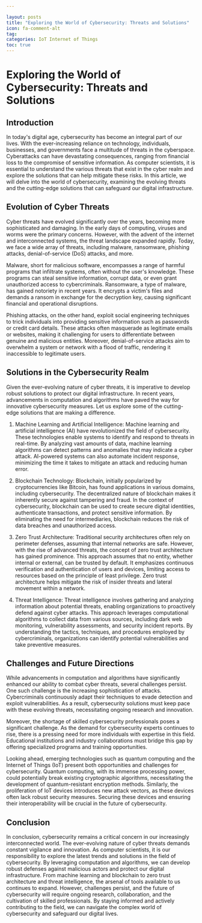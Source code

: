 ```yaml
---

layout: posts
title: "Exploring the World of Cybersecurity: Threats and Solutions"
icon: fa-comment-alt
tag:      
categories: IoT Internet of Things
toc: true
---
```




# Exploring the World of Cybersecurity: Threats and Solutions

## Introduction

In today's digital age, cybersecurity has become an integral part of our lives. With the ever-increasing reliance on technology, individuals, businesses, and governments face a multitude of threats in the cyberspace. Cyberattacks can have devastating consequences, ranging from financial loss to the compromise of sensitive information. As computer scientists, it is essential to understand the various threats that exist in the cyber realm and explore the solutions that can help mitigate these risks. In this article, we will delve into the world of cybersecurity, examining the evolving threats and the cutting-edge solutions that can safeguard our digital infrastructure.

## Evolution of Cyber Threats

Cyber threats have evolved significantly over the years, becoming more sophisticated and damaging. In the early days of computing, viruses and worms were the primary concerns. However, with the advent of the internet and interconnected systems, the threat landscape expanded rapidly. Today, we face a wide array of threats, including malware, ransomware, phishing attacks, denial-of-service (DoS) attacks, and more.

Malware, short for malicious software, encompasses a range of harmful programs that infiltrate systems, often without the user's knowledge. These programs can steal sensitive information, corrupt data, or even grant unauthorized access to cybercriminals. Ransomware, a type of malware, has gained notoriety in recent years. It encrypts a victim's files and demands a ransom in exchange for the decryption key, causing significant financial and operational disruptions.

Phishing attacks, on the other hand, exploit social engineering techniques to trick individuals into providing sensitive information such as passwords or credit card details. These attacks often masquerade as legitimate emails or websites, making it challenging for users to differentiate between genuine and malicious entities. Moreover, denial-of-service attacks aim to overwhelm a system or network with a flood of traffic, rendering it inaccessible to legitimate users.

## Solutions in the Cybersecurity Realm

Given the ever-evolving nature of cyber threats, it is imperative to develop robust solutions to protect our digital infrastructure. In recent years, advancements in computation and algorithms have paved the way for innovative cybersecurity measures. Let us explore some of the cutting-edge solutions that are making a difference.

1. Machine Learning and Artificial Intelligence: Machine learning and artificial intelligence (AI) have revolutionized the field of cybersecurity. These technologies enable systems to identify and respond to threats in real-time. By analyzing vast amounts of data, machine learning algorithms can detect patterns and anomalies that may indicate a cyber attack. AI-powered systems can also automate incident response, minimizing the time it takes to mitigate an attack and reducing human error.

2. Blockchain Technology: Blockchain, initially popularized by cryptocurrencies like Bitcoin, has found applications in various domains, including cybersecurity. The decentralized nature of blockchain makes it inherently secure against tampering and fraud. In the context of cybersecurity, blockchain can be used to create secure digital identities, authenticate transactions, and protect sensitive information. By eliminating the need for intermediaries, blockchain reduces the risk of data breaches and unauthorized access.

3. Zero Trust Architecture: Traditional security architectures often rely on perimeter defenses, assuming that internal networks are safe. However, with the rise of advanced threats, the concept of zero trust architecture has gained prominence. This approach assumes that no entity, whether internal or external, can be trusted by default. It emphasizes continuous verification and authentication of users and devices, limiting access to resources based on the principle of least privilege. Zero trust architecture helps mitigate the risk of insider threats and lateral movement within a network.

4. Threat Intelligence: Threat intelligence involves gathering and analyzing information about potential threats, enabling organizations to proactively defend against cyber attacks. This approach leverages computational algorithms to collect data from various sources, including dark web monitoring, vulnerability assessments, and security incident reports. By understanding the tactics, techniques, and procedures employed by cybercriminals, organizations can identify potential vulnerabilities and take preventive measures.

## Challenges and Future Directions

While advancements in computation and algorithms have significantly enhanced our ability to combat cyber threats, several challenges persist. One such challenge is the increasing sophistication of attacks. Cybercriminals continuously adapt their techniques to evade detection and exploit vulnerabilities. As a result, cybersecurity solutions must keep pace with these evolving threats, necessitating ongoing research and innovation.

Moreover, the shortage of skilled cybersecurity professionals poses a significant challenge. As the demand for cybersecurity experts continues to rise, there is a pressing need for more individuals with expertise in this field. Educational institutions and industry collaborations must bridge this gap by offering specialized programs and training opportunities.

Looking ahead, emerging technologies such as quantum computing and the Internet of Things (IoT) present both opportunities and challenges for cybersecurity. Quantum computing, with its immense processing power, could potentially break existing cryptographic algorithms, necessitating the development of quantum-resistant encryption methods. Similarly, the proliferation of IoT devices introduces new attack vectors, as these devices often lack robust security measures. Securing these devices and ensuring their interoperability will be crucial in the future of cybersecurity.

## Conclusion

In conclusion, cybersecurity remains a critical concern in our increasingly interconnected world. The ever-evolving nature of cyber threats demands constant vigilance and innovation. As computer scientists, it is our responsibility to explore the latest trends and solutions in the field of cybersecurity. By leveraging computation and algorithms, we can develop robust defenses against malicious actors and protect our digital infrastructure. From machine learning and blockchain to zero trust architecture and threat intelligence, the arsenal of tools available to us continues to expand. However, challenges persist, and the future of cybersecurity will require ongoing research, collaboration, and the cultivation of skilled professionals. By staying informed and actively contributing to the field, we can navigate the complex world of cybersecurity and safeguard our digital lives.